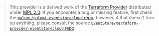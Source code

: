 > This provider is a derived work of the [Terraform Provider](https://github.com/EventStore/terraform-provider-eventstorecloud)
> distributed under [MPL 2.0](https://www.mozilla.org/en-US/MPL/2.0/). If you encounter a bug or missing feature,
> first check the [`pulumi/pulumi-eventstorecloud` repo](https://github.com/pulumi/pulumi-eventstorecloud/issues); however, if that doesn't turn up anything,
> please consult the source [`EventStore/terraform-provider-eventstorecloud` repo](https://github.com/EventStore/terraform-provider-eventstorecloud/issues).